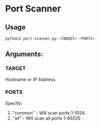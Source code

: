 # Port Scanner

## Usage
```bash
python3 port-scanner.py <TARGET> <PORTS>
```
## Arguments:
### TARGET
Hostname or IP Address

### PORTS
Specify:
1. "common" - Will scan ports 1-1024
2. "all" - Will scan all ports 1-65535

